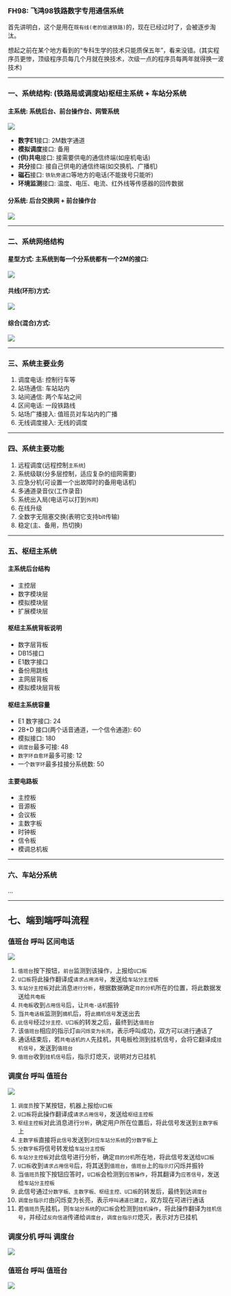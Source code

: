 ### FH98: 飞鸿98铁路数字专用通信系统

首先讲明白，这个是用在`既有线(老的低速铁路)`的，现在已经过时了，会被逐步淘汰。

想起之前在某个地方看到的“专科生学的技术只能质保五年”，看来没错。(其实程序员更惨，顶级程序员每几个月就在换技术，次级一点的程序员每两年就得换一波技术)

___

### 一、系统结构: (铁路局或调度站)枢纽主系统 + 车站分系统

#### 主系统: 系统后台、前台操作台、网管系统

![](/assets/fh98_suniu_zongxitong.png)

* **数字E1**接口: 2M数字通道
* **模拟调度**接口: 备用
* **(供)共电**接口: 接需要供电的通信终端(如座机电话)
* **共分**接口: 接自己供电的通信终端(如交换机、广播机)
* **磁石**接口: `铁轨旁道口`等地方的电话(不能拨号只能听)
* **环境监测**接口: 温度、电压、电流、红外线等传感器的回传数据

#### 分系统: 后台交换网 + 前台操作台

![](/assets/fh98_chezhan_fenxitong.png)
___

### 二、系统网络结构

#### 星型方式: 主系统到每一个分系统都有一个2M的接口: 
![](/assets/fh98_xingxing_zuwang.png)

#### 共线(环形)方式: 
![](/assets/fh98_gongxian_zuwang.png)

#### 综合(混合)方式:
![](/assets/fh98_zonghe_zuwang.jpg)

___

### 三、系统主要业务

1. 调度电话: 控制行车等
2. 站场通信: 车站站内
3. 站间通信: 两个车站之间
4. 区间电话: 一段铁路线
5. 站场广播接入: 值班员对车站内的广播
6. 无线调度接入: 无线的调度

___

### 四、系统主要功能

1. 远程调度(远程控制`主系统`)
2. 系统级联(分多层控制，适应复杂的组网需要)
3. 应急分机(可设置一个出故障时的备用电话机)
4. 多通道录音仪(工作录音)
5. 系统出入局(电话可以打到`外网`)
6. 在线升级
7. 全数字无阻塞交换(表明它支持bit传输)
8. 稳定(主、备用，热切换)

___

### 五、枢纽主系统

#### 主系统后台结构

* 主控层
* 数字模块层
* 模拟模块层
* 扩展模块层

#### 枢纽主系统背板说明

* 数字层背板
* DB15接口
* E1数字接口
* 备份用跳线
* 主网层背板
* 模拟模块层背板

#### 枢纽主系统容量

* E1 数字接口: 24
* 2B+D 接口(两个话音通道，一个信令通道): 60
* 模拟接口: 180
* `调度台`最多可接: 48
* `数字环自愈环`最多可接: 12
* 一个`数字环`最多挂接分系统数: 50

#### 主要电路板

* 主控板
* 音源板
* 会议板
* 主数字板
* 时钟板
* 信令板
* 模调总机板

___

### 六、车站分系统

...

___

## 七、端到端呼叫流程

### 值班台 呼叫 区间电话

![](/assets/zhi-ban-tai-hu-jiao-qu-jian-dian-hua)

1. `值班台`按下按钮，`前台`监测到该操作，上报给`U口板`
2. `U口板`将此操作翻译成`请求占用消号`，发送给`车站分主控板`
3. `车站分主控板`对此消息`进行分析`，根据数据确定`目的分机`所在的位置，将此数据发送给`共电板`
4. `共电板`收到`占用信号`后，让`共电-话机`振铃
5. 当`共电话板`监测到`摘机`后，将`此摘机信号`发送出去
6. `此信号`经过`分主控、U口板`的转发之后，最终到达`值班台`
7. 该`值班台`相应的指示灯`由闪烁变为长亮`，表示呼叫成功，双方可以进行通话了
8. 通话结束后，若`共电话机的人`先挂机，共电板检测到挂机信号，会将它翻译成`挂机信号`，发送到`值班台`
9. `值班台`收到`挂机信号`后，指示灯熄灭，说明对方已挂机

### 调度台 呼叫 值班台

![](/assets/tiao-du-tai-hu-jiao-zhi-ban-tai.png)

1. `调度员`按下某按钮，机器上报给`U口板`
2. `U口板`将此操作翻译成`请求占用信号`，发送给`枢纽主控板`
3. `枢纽主控板`对此消息进行`分析`，确定用户所在位置后，将此信号发送到`主数字板`上
4. `主数字板`直接将`此信号`发送到`对应车站分系统`的`分数字板`上
5. `分数字板`将信号转发给`车站分主控板`
6. `车站分主控板`对此信号进行分析，确定`目的分机`所在地，将此信号发送给`U口板`
7. `U口板`收到`请求占用信号`后，将其送到`值班台`，`值班台`上的`指示灯`闪烁并振铃
8. 当`值班员`按下按钮应答时，`U口板`会检测到`应答操作`，将其翻译为`应答信号`，发送给`车站分主控板`
9. 此信号通过`分数字板、主数字板、枢纽主控、U口板`的转发后，最终到达`调度台`
10. `调度台指示灯`由闪烁变为长亮，表示`呼叫通道已建立`，双方现在可进行通话
11. 若`值班员`先挂机，则`车站分系统`的`U口板`会检测到`挂机操作`，将此操作翻译为`挂机信号`，并经过`反向信道`传递给`调度台`，`调度台指示灯`熄灭，表示对方已挂机

### 调度分机 呼叫 调度台

![](/assets/tiao-du-fen-ji-hu-jiao-tiao-du-tai.png)



### 值班台 呼叫 值班台

![](/assets/zhi-ban-tai-hu-jiao-zhi-ban-tai.png)
